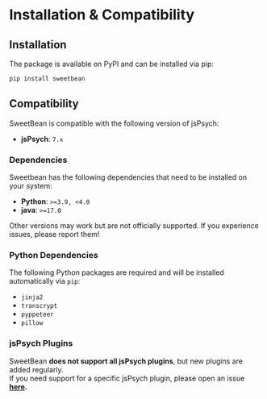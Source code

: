 # Installation & Compatibility

## Installation

The package is available on PyPI and can be installed via pip:

```bash
pip install sweetbean
```

## Compatibility

SweetBean is compatible with the following version of jsPsych:

- **jsPsych**: `7.x`  

### Dependencies

Sweetbean has the following dependencies that need to be installed on your system:

- **Python**: `>=3.9, <4.0`  
- **java**: `>=17.0`

Other versions may work but are not officially supported. If you experience issues, please report them!

### Python Dependencies
The following Python packages are required and will be installed automatically via `pip`:

- `jinja2`
- `transcrypt`
- `pyppeteer`
- `pillow`

### jsPsych Plugins

SweetBean **does not support all jsPsych plugins**, but new plugins are added regularly.  
If you need support for a specific jsPsych plugin, please open an issue **[here](https://github.com/AutoResearch/sweetbean/issues).**
